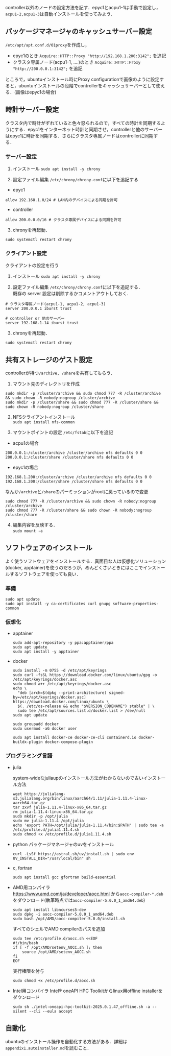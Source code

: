 controller以外のノードの設定方法を記す．epyc1とacpu1-1は手動で設定し，```acpu1-2,acpu1-3```は自動インストールを使ってみよう．

## パッケージマネージャのキャッシュサーバー設定
```/etc/apt/apt.conf.d/01proxy```を作成し，  
- epyc1のとき
```Acquire::HTTP::Proxy "http://192.168.1.200:3142";``` を追記  
- クラスタ専属ノード(acpu1-1, ....)のとき
```Acquire::HTTP::Proxy "http://200.0.0.1:3142";``` を追記  

ところで，ubuntuインストール時にProxy configurationで画像のように設定すると，ubuntuインストールの段階でcontrollerをキャッシュサーバーとして使える．(画像はepyc1の場合)


## 時計サーバー設定
クラスタ内で時計がずれていると色々怒られるので，すべての時計を同期するようにする．epyc1をインターネット時計と同期させ，controllerと他のサーバーはepyc1に時計を同期する．さらにクラスタ専属ノードはcontrollerに同期する．

### サーバー設定
1. インストール
```sudo apt install -y chrony```

2. 設定ファイル編集
```/etc/chrony/chrony.conf```に以下を追記する

- epyc1
```
allow 192.168.1.0/24 # LAN内のデバイスによる同期を許可
```

- controller
```
allow 200.0.0.0/16 # クラスタ専属デバイスによる同期を許可
```

3. chronyを再起動．
```
sudo systemctl restart chrony
```

### クライアント設定
クライアントの設定を行う

1. インストール
```sudo apt install -y chrony```

2. 設定ファイル編集
```/etc/chrony/chrony.conf```に以下を追記する．  
既存の server 設定は削除するかコメントアウトしておく.

```
# クラスタ専属ノード(acpu1-1, acpu1-2, acpu1-3)
server 200.0.0.1 iburst trust

# controller or 他のサーバー
server 192.168.1.14 iburst trust
```

3. chronyを再起動．
```
sudo systemctl restart chrony
```

## 共有ストレージのゲスト設定
controllerが持つ```/archive, /share```を共有してもらう．

1. マウント先のディレクトリを作成  
```
sudo mkdir -p /cluster/archive && sudo chmod 777 -R /cluster/archive && sudo chown -R nobody:nogroup /cluster/archive
sudo mkdir -p /cluster/share && sudo chmod 777 -R /cluster/share && sudo chown -R nobody:nogroup /cluster/share
```

2. NFSクライアントインストール  
```sudo apt install nfs-common```

3. マウントポイントの設定
```/etc/fstab```に以下を追記
- acpu1の場合

```
200.0.0.1:/cluster/archive /cluster/archive nfs defaults 0 0
200.0.0.1:/cluster/share /cluster/share nfs defaults 0 0
```

- epyc1の場合

```
192.168.1.200:/cluster/archive /cluster/archive nfs defaults 0 0
192.168.1.200:/cluster/share /cluster/share nfs defaults 0 0
```

なんか```/archive```と```/share```のパーミッションがrootに戻っているので変更
```
sudo chmod 777 -R /cluster/archive && sudo chown -R nobody:nogroup /cluster/archive
sudo chmod 777 -R /cluster/share && sudo chown -R nobody:nogroup /cluster/share
```

4. 編集内容を反映する．  
```sudo mount -a```



## ソフトウェアのインストール
よく使うソフトウェアをインストールする．真面目な人は仮想化ソリューション(docker, apptainer)を使うのだろうが，めんどくさいときにはここでインストールするソフトウェアを使っても良い．

### 準備
```
sudo apt update
sudo apt install -y ca-certificates curl gnupg software-properties-common
```

### 仮想化
- apptainer
    ```
    sudo add-apt-repository -y ppa:apptainer/ppa
    sudo apt update
    sudo apt install -y apptainer
    ```

- docker
    ```
    sudo install -m 0755 -d /etc/apt/keyrings
    sudo curl -fsSL https://download.docker.com/linux/ubuntu/gpg -o /etc/apt/keyrings/docker.asc
    sudo chmod a+r /etc/apt/keyrings/docker.asc
    echo \
      "deb [arch=$(dpkg --print-architecture) signed-by=/etc/apt/keyrings/docker.asc] https://download.docker.com/linux/ubuntu \
      $(. /etc/os-release && echo "$VERSION_CODENAME") stable" | \
      sudo tee /etc/apt/sources.list.d/docker.list > /dev/null
    sudo apt update

    sudo groupadd docker
    sudo usermod -aG docker user

    sudo apt install docker-ce docker-ce-cli containerd.io docker-buildx-plugin docker-compose-plugin

    ```

### プログラミング言語
- julia

    system-wideなjuliaupのインストール方法がわからないので古いインストール方法
    ```
    wget https://julialang-s3.julialang.org/bin/linux/aarch64/1.11/julia-1.11.4-linux-aarch64.tar.gz
    tar zxvf julia-1.11.4-linux-x86_64.tar.gz
    rm julia-1.11.4-linux-x86_64.tar.gz
    sudo mkdir -p /opt/julia
    sudo mv julia-1.11.4 /opt/julia
    echo 'export PATH=/opt/julia/julia-1.11.4/bin:$PATH' | sudo tee -a /etc/profile.d/julia1.11.4.sh
    sudo chmod +x /etc/profile.d/julia1.11.4.sh
    ```

- python
    パッケージマネージャのuvをインストール
    ```
    curl -LsSf https://astral.sh/uv/install.sh | sudo env UV_INSTALL_DIR="/usr/local/bin" sh
    ```

- c, fortran
    ```
    sudo apt install gcc gfortran build-essential
    ```

- AMD用コンパイラ  
https://www.amd.com/ja/developer/aocc.html から```aocc-compiler-*.deb```をダウンロード(執筆時点では```aocc-compiler-5.0.0_1_amd64.deb```)
    ```
    sudo apt install libncurses5-dev
    sudo dpkg -i aocc-compiler-5.0.0_1_amd64.deb
    sudo bash /opt/AMD/aocc-compiler-5.0.0/install.sh
    ```

    すべてのシェルでAMD compilerのパスを追加
    ```
    sudo tee /etc/profile.d/aocc.sh <<EOF
    #!/bin/bash
    if [ -f /opt/AMD/setenv_AOCC.sh ]; then
        source /opt/AMD/setenv_AOCC.sh
    fi
    EOF
    ```

    実行権限を付与
    ```
    sudo chmod +x /etc/profile.d/aocc.sh
    ```

- Intel用コンパイラ
    Intel® oneAPI HPC Toolkitからlinux用offline installerをダウンロード
    ```
    sudo sh ./intel-oneapi-hpc-toolkit-2025.0.1.47_offline.sh -a --silent --cli --eula accept
    ```


## 自動化
ubuntuのインストール操作を自動化する方法がある．詳細は```appendix1.autoinstaller.md```を読むこと．